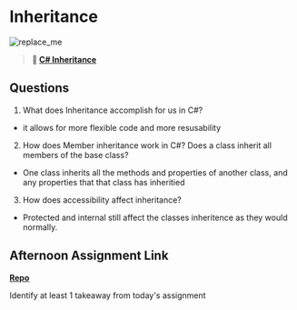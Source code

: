 # Inheritance

![replace_me](https://codeworks.blob.core.windows.net/public/assets/img/illustrations/placeholder.svg)

> **📖 [C# Inheritance](https://codeworksacademy.com/fs-student-guide/resources/wk10/04-Inheritance)**

## Questions

1. What does Inheritance accomplish for us in C#?
- it allows for more flexible code and more resusability

2. How does Member inheritance work in C#? Does a class inherit all members of the base class?
-  One class inherits all the methods and properties of another class, and any properties that that class has inheritied

3. How does accessibility affect inheritance?
- Protected and internal still affect the classes inheritence as they would normally.

## Afternoon Assignment Link

**[Repo](https://github.com/Jacobzeme8/AllspiceTheSecond)**

Identify at least 1 takeaway from today's assignment
